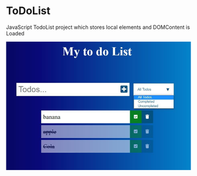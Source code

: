 # ToDoList
JavaScript TodoList project which stores local elements and DOMContent is Loaded 


  <img src ="images/MyTodoList.jpg">
